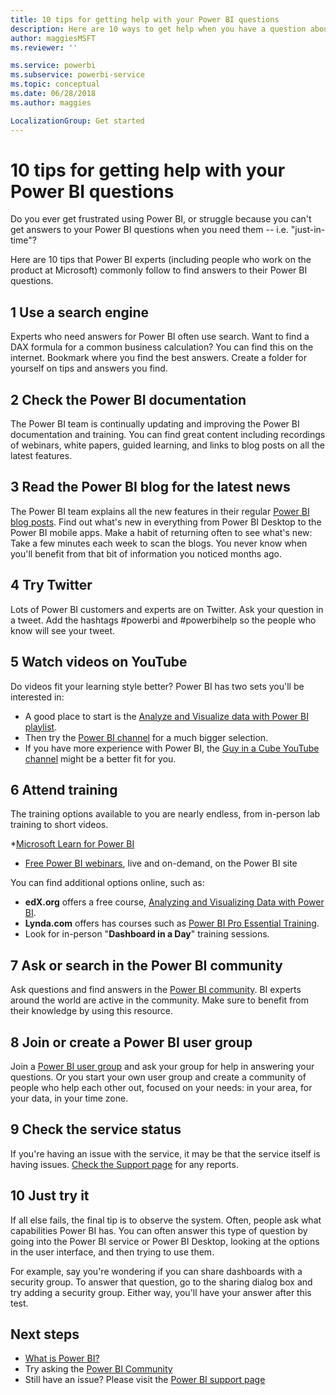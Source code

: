 ```yaml
---
title: 10 tips for getting help with your Power BI questions
description: Here are 10 ways to get help when you have a question about how Power BI works
author: maggiesMSFT
ms.reviewer: ''

ms.service: powerbi
ms.subservice: powerbi-service
ms.topic: conceptual
ms.date: 06/28/2018
ms.author: maggies

LocalizationGroup: Get started
---
```

# 10 tips for getting help with your Power BI questions
Do you ever get frustrated using Power BI, ​​or struggle because you can't get ​​answers to your Power BI questions​ when you need them -- i.e. "just-in-time"? ​

Here are 10 tips that Power BI experts (including people who work on the product at Microsoft) commonly follow to find answers to their Power BI questions.

## 1 Use a search engine
​Experts who need answers​​ for Power BI often use search. Want to find a DAX formula for a common business calculation? You can find this on the internet. Bookmark where you find the best answers. Create a folder for yourself on tips and answers you find.
​

## 2 Check the Power BI documentation
The Power BI team is continually updating and improving the Power BI documentation and training. You can find great content including recordings of webinars, white papers, guided learning, and links to blog posts on all the latest features.

## 3 Read the Power BI blog​ for the latest news
The Power BI team explains all the new features in their regular [Power BI blog posts](https://powerbi.microsoft.com/blog/). Find out what's new in everything from Power BI Desktop to the Power BI mobile apps. Make a habit of returning often to see what's new: Take a few minutes each week to scan the blogs. You never know when you'll benefit from that bit of information you noticed months ago.

## 4 Try Twitter
Lots of Power BI customers and experts are on Twitter. Ask your question in a tweet. Add the hashtags #powerbi and #powerbihelp so the people who know will see your tweet.

## 5 Watch videos on YouTube
Do videos fit your learning style better? Power BI has two sets you'll be interested in:

* A good place to start is the [Analyze and Visualize data with Power BI playlist](https://www.youtube.com/playlist?list=PL1N57mwBHtN0JFoKSR0n-tBkUJHeMP2cP).
* Then try the [Power BI channel](https://www.youtube.com/user/mspowerbi/videos) for a much bigger selection.
* If you have more experience with Power BI, the [Guy in a Cube YouTube channel](https://www.youtube.com/channel/UCFp1vaKzpfvoGai0vE5VJ0w) might be a better fit for you.

## 6 Attend training
The training options available to you are nearly endless, from in-person lab training to short videos.

*[Microsoft Learn for Power BI](https://docs.microsoft.com/learn/powerplatform/power-bi?WT.mc_id=powerbi_landingpage-docs-link)
* [Free Power BI  webinars](webinars.md), live and on-demand, on the Power BI site

You can find additional options online, such as:

* **edX.org** offers a free course, [Analyzing and Visualizing Data with Power BI](https://www.edx.org/course/analyzing-visualizing-data-power-bi-microsoft-dat207x-4).
* **Lynda.com** offers has courses such as [Power BI Pro Essential Training](https://www.lynda.com/Power-BI-tutorials/Power-BI-Pro-Essential-Training/485820-2.html).
* Look for in-person "**Dashboard in a Day**" training sessions.

## 7 Ask or search in the Power BI community
Ask questions and find answers in the [Power BI community](https://community.powerbi.com). BI experts around the world are active in the community. Make sure to benefit from their knowledge by using this resource.

## 8 Join or create a Power BI user group​
Join a [Power BI user group](https://community.powerbi.com/t5/Power-BI-User-Groups/ct-p/Groups) and ask your group for help in answering your questions. Or you start your own user group and create a community of people who help each other out, focused on your needs: in your area, for your data, in your time zone.

## 9 Check the service status
If you're having an issue with the service, it may be that the service itself is having issues. [Check the Support page](https://powerbi.microsoft.com/support/) for any reports.

## 10 Just try it
If all else fails, the final tip is to observe the system. Often, people ask what capabilities Power BI has. You can often answer this type of question by going into the Power BI service or Power BI Desktop, looking at the options in the user interface, and then trying to use them.

For example, say you're wondering if you can share dashboards with a security group. To answer that question, go to the sharing dialog box and try adding a security group. Either way, you'll have your answer after this test.

## Next steps
* [What is Power BI?](power-bi-overview.md)
* Try asking the [Power BI Community](https://community.powerbi.com/)
* Still have an issue? Please visit the [Power BI support page](https://powerbi.microsoft.com/support/)
